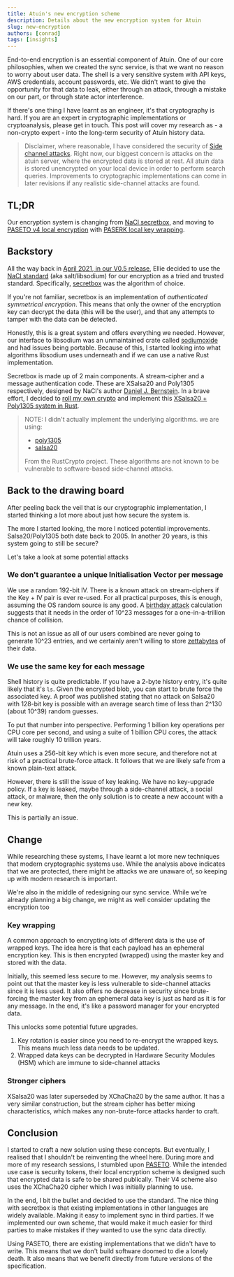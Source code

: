 ```yaml
---
title: Atuin's new encryption scheme
description: Details about the new encryption system for Atuin
slug: new-encryption
authors: [conrad]
tags: [insights]
---
```


End-to-end encryption is an essential component of Atuin.
One of our core philosophies, when we created the sync service, is that
we want no reason to worry about user data. The shell is a very
sensitive system with API keys, AWS credentials, account passwords, etc.
We didn't want to give the opportunity for that data to leak, either through an attack,
through a mistake on our part, or through state actor interference.

If there's one thing I have learnt as an engineer, it's that cryptography is hard.
If you are an expert in cryptographic implementations or cryptoanalysis, please get in touch.
This post will cover my research as - a non-crypto expert - into the long-term security of Atuin history data.

> Disclaimer, where reasonable, I have considered the security of
> [Side channel attacks](https://en.wikipedia.org/wiki/Side-channel_attack).
> Right now, our biggest concern is attacks on the atuin server, where the encrypted data is stored at rest.
> All atuin data is stored unencrypted on your local device in order to perform search queries. Improvements
> to cryptographic implementations can come in later revisions if any realistic side-channel attacks are found.

## TL;DR

Our encryption system is changing from [NaCl secretbox](https://nacl.cr.yp.to/secretbox.html),
and moving to [PASETO v4 local encryption](https://github.com/paseto-standard/paseto-spec/tree/master/docs/01-Protocol-Versions#version-4-sodium-modern)
with [PASERK local key wrapping](https://github.com/paseto-standard/paserk/blob/master/types/local-wrap.md).

## Backstory

All the way back in [April 2021, in our V0.5 release](https://github.com/ellie/atuin/pull/31/files#diff-6cb394acf0a1c664cf29bc71085c713dc29308df03dfcd58d44d91b536201041),
Ellie decided to use the [NaCl standard](https://nacl.cr.yp.to/) (aka salt/libsodium) for our encryption as a tried and trusted standard.
Specifically, [secretbox](https://nacl.cr.yp.to/secretbox.html) was the algorithm of choice.

If you're not familiar, secretbox is an implementation of _authenticated symmetrical encryption_. This means
that only the owner of the encryption key can decrypt the data (this will be the user), and that any attempts
to tamper with the data can be detected.

Honestly, this is a great system and offers everything we needed. However, our interface to libsodium was an unmaintained crate called [sodiumoxide](https://github.com/sodiumoxide/sodiumoxide) and had issues being portable. Because of this, I started looking into what algorithms libsodium uses underneath and if we can use a native Rust implementation.

Secretbox is made up of 2 main components. A stream-cipher and a message authentication code.
These are XSalsa20 and Poly1305 respectively, designed by NaCl's author [Daniel J. Bernstein](https://en.wikipedia.org/wiki/Daniel_J._Bernstein).
In a brave effort, I decided to [roll my own crypto](https://security.stackexchange.com/questions/18197/why-shouldnt-we-roll-our-own)
and implement this [XSalsa20 + Poly1305 system in Rust](https://github.com/ellie/atuin/pull/805).

> NOTE: I didn't actually implement the underlying algorithms. we are using:
> * [poly1305](https://github.com/RustCrypto/universal-hashes/tree/master/poly1305)
> * [salsa20](https://github.com/RustCrypto/stream-ciphers/tree/master/salsa20)
>
> From the RustCrypto project.
> These algorithms are not known to be vulnerable to software-based side-channel attacks.

## Back to the drawing board

After peeling back the veil that is our cryptographic implementation,
I started thinking a lot more about just how secure the system is.

The more I started looking, the more I noticed potential improvements.
Salsa20/Poly1305 both date back to 2005. In another 20 years, is this system going to still be secure?

Let's take a look at some potential attacks

### We don't guarantee a unique Initialisation Vector per message

We use a random 192-bit IV. There is a known attack on stream-ciphers if the
Key + IV pair is ever re-used. For all practical purposes, this is enough, assuming the OS random source is any good. A [birthday attack](https://en.wikipedia.org/wiki/Birthday_attack) calculation suggests that it needs in the order of 10^23 messages for a one-in-a-trillion chance of collision.

This is not an issue as all of our users combined are never going to generate 10^23 entries, and we certainly aren't willing to store [zettabytes](https://en.wikipedia.org/wiki/Byte#Multiple-byte_units) of their data.

### We use the same key for each message

Shell history is quite predictable. If you have a 2-byte history entry, it's quite likely that it's `ls`. Given the encrypted blob, you can start to brute force the associated key. A proof was published stating that no attack on Salsa20 with 128-bit key is possible with an average search time of less than 2^130 (about 10^39) random guesses.

To put that number into perspective. Performing 1 billion key operations per CPU core per second, and using a suite of 1 billion CPU cores, the attack will take roughly 10 trillion years.

Atuin uses a 256-bit key which is even more secure, and therefore not at risk of a practical brute-force attack. It follows that we are likely safe from a known plain-text attack.

However, there is still the issue of key leaking. We have no key-upgrade policy.
If a key is leaked, maybe through a side-channel attack, a social attack, or malware,
then the only solution is to create a new account with a new key.

This is partially an issue.

## Change

While researching these systems, I have learnt a lot more new techniques that modern cryptographic systems use. While the analysis above indicates that we are protected, there might be attacks we are unaware of, so keeping up with modern research is important.

We're also in the middle of redesigning our sync service. While we're already planning a big change, we might as well consider updating the encryption too

### Key wrapping

A common approach to encrypting lots of different data is the use of wrapped keys.
The idea here is that each payload has an ephemeral encryption key.
This is then encrypted (wrapped) using the master key and stored with the data.

Initially, this seemed less secure to me. However, my analysis seems to point out that
the master key is less vulnerable to side-channel attacks since it is less used.
It also offers no decrease in security since brute-forcing the master key from an
ephemeral data key is just as hard as it is for any message. In the end, it's like
a password manager for your encrypted data.

This unlocks some potential future upgrades.

1. Key rotation is easier since you need to re-encrypt the wrapped keys. This means much less data needs to be updated.
2. Wrapped data keys can be decrypted in Hardware Security Modules (HSM) which are immune to side-channel attacks

### Stronger ciphers

XSalsa20 was later superseded by XChaCha20 by the same author. It has a very similar construction,
but the stream cipher has better mixing characteristics, which makes any non-brute-force attacks harder to craft.

## Conclusion

I started to craft a new solution using these concepts.
But eventually, I realised that I shouldn't be reinventing the wheel here.
During more and more of my research sessions, I stumbled upon [PASETO](https://paseto.io/).
While the intended use case is security tokens,
their local encryption scheme is designed such that encrypted data is safe to be shared publically.
Their V4 scheme also uses the XChaCha20 cipher which I was initially planning to use.

In the end, I bit the bullet and decided to use the standard.
The nice thing with secretbox is that existing implementations in other languages are widely available.
Making it easy to implement sync in third parties. If we implemented our own scheme,
that would make it much easier for third parties to make mistakes if they wanted to use the sync data directly.

Using PASETO, there are existing implementations that we didn't have to write.
This means that we don't build software doomed to die a lonely death. It also means
that we benefit directly from future versions of the specification.

